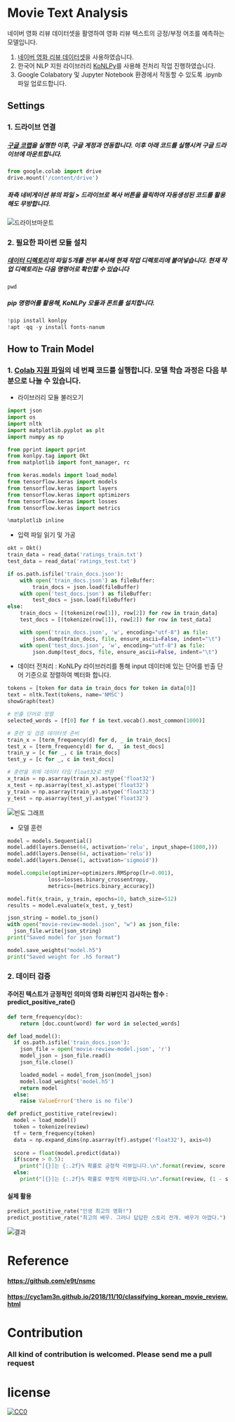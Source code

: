 
# Movie Text Analysis

네이버 영화 리뷰 데이터셋을 활영하여 영화 리뷰 텍스트의 긍정/부정 어조를 예측하는 모델입니다.
1. [네이버 영화 리뷰 데이터셋](#https://github.com/e9t/nsmc)을 사용하였습니다.
2. 한국어 NLP 지원 라이브러리 [KoNLPy](https://konlpy-ko.readthedocs.io/ko/v0.4.3/)를 사용해 전처리 작업 진행하였습니다.
3. Google Colabatory 및 Jupyter Notebook 환경에서 작동할 수 있도록 .ipynb 파일 업로드합니다.

## Settings
### 1. 드라이브 연결
##### [구글 코랩](https://colab.research.google.com/notebooks/intro.ipynb#recent=true)을 실행한 이후, 구글 계정과 연동합니다. 이후 아래 코드를 실행시켜 구글 드라이브에 마운트합니다.
~~~python
from google.colab import drive
drive.mount('/content/drive')
~~~
##### 좌측 네비게이션 뷰의 파일 > 드라이브로 복사 버튼을 클릭하여 자동생성된 코드를 활용해도 무방합니다.
![드라이브마운트](./intro/drive_mount.png)


### 2. 필요한 파이썬 모듈 설치
##### [데이터 디렉토리](https://github.com/skfo763/movie-text-analysis/tree/master/data)의 파일 5개를 전부 복사해 현재 작업 디렉토리에 붙여넣습니다. 현재 작업 디렉토리는 다음 명령어로 확인할 수 있습니다
~~~shell
pwd
~~~ 
##### pip 명령어를 활용해, KoNLPy 모듈과 폰트를 설치합니다.
~~~python
!pip install konlpy
!apt -qq -y install fonts-nanum
~~~


## How to Train Model
### 1. [Colab 지원 파일](#Movie_ML_practice_Console.ipynb)의 네 번째 코드를 실행합니다. 모델 학습 과정은 다음 부분으로 나눌 수 있습니다.
- 라이브러리 모듈 불러오기
~~~python
import json
import os
import nltk
import matplotlib.pyplot as plt
import numpy as np

from pprint import pprint
from konlpy.tag import Okt
from matplotlib import font_manager, rc

from keras.models import load_model
from tensorflow.keras import models
from tensorflow.keras import layers
from tensorflow.keras import optimizers
from tensorflow.keras import losses
from tensorflow.keras import metrics

%matplotlib inline
~~~
- 입력 파일 읽기 및 가공
~~~python
okt = Okt()
train_data = read_data('ratings_train.txt')
test_data = read_data('ratings_test.txt')

if os.path.isfile('train_docs.json'):
    with open('train_docs.json') as fileBuffer:
        train_docs = json.load(fileBuffer)
    with open('test_docs.json') as fileBuffer:
        test_docs = json.load(fileBuffer)
else:
    train_docs = [(tokenize(row[1]), row[2]) for row in train_data]
    test_docs = [(tokenize(row[1]), row[2]) for row in test_data]

    with open('train_docs.json', 'w', encoding="utf-8") as file:
        json.dump(train_docs, file, ensure_ascii=False, indent="\t")
    with open('test_docs.json', 'w', encoding="utf-8") as file:
        json.dump(test_docs, file, ensure_ascii=False, indent="\t")
~~~
- 데이터 전처리 : KoNLPy 라이브러리를 통해 input 데이터에 있는 단어를 빈출 단어 기준으로 정렬하여 벡터화 합니다.
~~~python
tokens = [token for data in train_docs for token in data[0]]
text = nltk.Text(tokens, name='NMSC')
showGraph(text)

# 빈출 단어로 정렬
selected_words = [f[0] for f in text.vocab().most_common(1000)]

# 훈련 및 검증 데이터셋 준비
train_x = [term_frequency(d) for d, _ in train_docs]
test_x = [term_frequency(d) for d, _ in test_docs]
train_y = [c for _, c in train_docs]
test_y = [c for _, c in test_docs]

# 훈련을 위해 데이터 타입 float32로 변환
x_train = np.asarray(train_x).astype('float32')
x_test = np.asarray(test_x).astype('float32')
y_train = np.asarray(train_y).astype('float32')
y_test = np.asarray(test_y).astype('float32')
~~~
![빈도 그래프](./intro/graph.png)

- 모델 훈련
~~~python
model = models.Sequential()
model.add(layers.Dense(64, activation='relu', input_shape=(1000,)))
model.add(layers.Dense(64, activation='relu'))
model.add(layers.Dense(1, activation='sigmoid'))

model.compile(optimizer=optimizers.RMSprop(lr=0.001),
             loss=losses.binary_crossentropy,
             metrics=[metrics.binary_accuracy])

model.fit(x_train, y_train, epochs=10, batch_size=512)
results = model.evaluate(x_test, y_test)

json_string = model.to_json()
with open("movie-review-model.json", "w") as json_file:
  json_file.write(json_string)
print("Saved model for json format")

model.save_weights("model.h5")
print("Saved weight for .h5 format")
~~~

### 2. 데이터 검증
#### 주어진 텍스트가 긍정적인 의미의 영화 리뷰인지 검사하는 함수 : predict_positive_rate()
~~~python
def term_frequency(doc):
    return [doc.count(word) for word in selected_words]

def load_model():
  if os.path.isfile('train_docs.json'):
    json_file = open('movie-review-model.json', 'r')
    model_json = json_file.read()
    json_file.close()

    loaded_model = model_from_json(model_json)
    model.load_weights('model.h5')
    return model
  else:
    raise ValueError('there is no file')

def predict_postitive_rate(review):
  model = load_model()
  token = tokenize(review)
  tf = term_frequency(token)
  data = np.expand_dims(np.asarray(tf).astype('float32'), axis=0)
  
  score = float(model.predict(data))
  if(score > 0.5):        
    print("[{}]는 {:.2f}% 확률로 긍정적 리뷰입니다.\n".format(review, score * 100))
  else:        
    print("[{}]는 {:.2f}% 확률로 부정적 리뷰입니다.\n".format(review, (1 - score) * 100))
~~~

#### 실제 활용
~~~python
predict_postitive_rate("인생 최고의 영화!")
predict_postitive_rate("최고의 배우. 그러나 답답한 스토리 전개. 배우가 아깝다.")
~~~
![결과](./intro/result.png)
 
# Reference
#### https://github.com/e9t/nsmc
#### https://cyc1am3n.github.io/2018/11/10/classifying_korean_movie_review.html

# Contribution
### All kind of contribution is welcomed. Please send me a pull request

# license
<p xmlns:dct="http://purl.org/dc/terms/">
  <a rel="license"
     href="http://creativecommons.org/publicdomain/zero/1.0/">
    <img src="http://i.creativecommons.org/p/zero/1.0/88x31.png" style="border-style: none;" alt="CC0" />
  </a>
</p>
